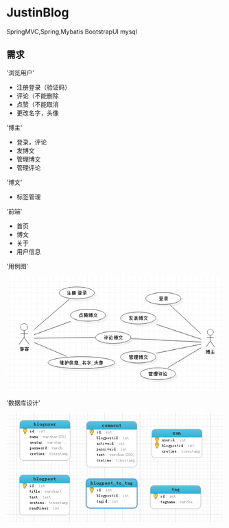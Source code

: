 # JustinBlog
SpringMVC,Spring,Mybatis     BootstrapUI mysql

## 需求

'浏览用户'
* 注册登录（验证码）
* 评论（不能删除
* 点赞（不能取消
* 更改名字，头像

'博主'
* 登录，评论
* 发博文
* 管理博文
* 管理评论

'博文'
* 标签管理

'前端'
* 首页
* 博文
* 关于
* 用户信息

'用例图'

![](https://github.com/Jackie2330489/JustinBlog/blob/master/picForREADME/use_case_diagram.jpg)

'数据库设计'

![](https://github.com/Jackie2330489/JustinBlog/blob/master/picForREADME/database.jpg)
